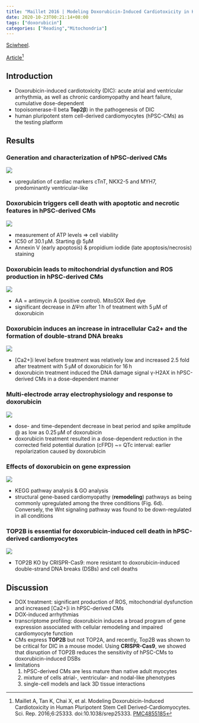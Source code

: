 ```yaml
---
title: "Maillet 2016 | Modeling Doxorubicin-Induced Cardiotoxicity in Human Pluripotent Stem Cell Derived-Cardiomyocytes"
date: 2020-10-23T00:21:14+08:00
tags: ["doxorubicin"]
categories: ["Reading","Mitochondria"]
---
```


[Sciwheel](https://sciwheel.com/work/#/items/3609994).

[Article](https://www.ncbi.nlm.nih.gov/pmc/articles/PMC4855185/)[^Maillet2016]

<!--more-->

## Introduction
* Doxorubicin-induced cardiotoxicity (DIC): acute atrial and ventricular arrhythmia, as well as chronic cardiomyopathy and heart failure, cumulative dose-dependent
* topoisomerase-II beta **Top2β**) in the pathogenesis of DIC
* human pluripotent stem cell-derived cardiomyocytes (hPSC-CMs) as the testing platform

## Results
### Generation and characterization of hPSC-derived CMs
![](https://media.nature.com/lw926/nature-assets/srep/2016/160504/srep25333/images_hires/srep25333-f1.jpg)
* upregulation of cardiac markers cTnT, NKX2-5 and MYH7, predominantly ventricular-like
### Doxorubicin triggers cell death with apoptotic and necrotic features in hPSC-derived CMs
![](https://media.nature.com/lw926/nature-assets/srep/2016/160504/srep25333/images_hires/srep25333-f2.jpg)
* measurement of ATP levels => cell viability
* IC50 of 30.1 μM. Starting @ 5μM
* Annexin V (early apoptosis) & propidium iodide (late apoptosis/necrosis) staining
### Doxorubicin leads to mitochondrial dysfunction and ROS production in hPSC-derived CMs
![](https://media.nature.com/lw926/nature-assets/srep/2016/160504/srep25333/images_hires/srep25333-f3.jpg)
* AA = antimycin A (positive control).  MitoSOX Red dye
* significant decrease in ΔΨm after 1 h of treatment with 5 μM of doxorubicin
### Doxorubicin induces an increase in intracellular Ca2+ and the formation of double-strand DNA breaks
![](https://media.nature.com/lw926/nature-assets/srep/2016/160504/srep25333/images_hires/srep25333-f4.jpg)
* [Ca2+]i level before treatment was relatively low and increased 2.5 fold after treatment with 5 μM of doxorubicin for 16 h
* doxorubicin treatment induced the DNA damage signal γ-H2AX in hPSC-derived CMs in a dose-dependent manner
### Multi-electrode array electrophysiology and response to doxorubicin
![](https://media.nature.com/lw926/nature-assets/srep/2016/160504/srep25333/images_hires/srep25333-f5.jpg)
* dose- and time-dependent decrease in beat period and spike amplitude @ as low as 0.25 μM of doxorubicin
* doxorubicin treatment resulted in a dose-dependent reduction in the corrected field potential duration (cFPD) ~= QTc interval: earlier repolarization caused by doxorubicin
### Effects of doxorubicin on gene expression
![](https://media.nature.com/lw926/nature-assets/srep/2016/160504/srep25333/images_hires/srep25333-f6.jpg)
* KEGG pathway analysis & GO analysis
* structural gene-based cardiomyopathy (**remodeling**) pathways as being commonly upregulated among the three conditions (Fig. 6d). Conversely, the Wnt signaling pathway was found to be down-regulated in all conditions
### TOP2B is essential for doxorubicin-induced cell death in hPSC-derived cardiomyocytes
![](https://media.nature.com/lw926/nature-assets/srep/2016/160504/srep25333/images_hires/srep25333-f7.jpg)
* TOP2B KO by CRISPR-Cas9: more resistant to doxorubicin-induced double-strand DNA breaks (DSBs) and cell deaths
## Discussion
* DOX treatment: significant production of ROS, mitochondrial dysfunction and increased [Ca2+]i in hPSC-derived CMs
* DOX-induced arrhythmias
* transcriptome profiling: doxorubicin induces a broad program of gene expression associated with cellular remodeling and impaired cardiomyocyte function
* CMs express **TOP2B** but not TOP2A, and recently, Top2B was shown to be critical for DIC in a mouse model. Using **CRISPR-Cas9**, we showed that disruption of TOP2B reduces the sensitivity of hPSC-CMs to doxorubicin-induced DSBs
* limitations
    1. hPSC-derived CMs are less mature than native adult myocytes
    2. mixture of cells atrial-, ventricular- and nodal-like phenotypes
    3. single-cell models and lack 3D tissue interactions

[^Maillet2016]: Maillet A, Tan K, Chai X, et al. Modeling Doxorubicin-Induced Cardiotoxicity in Human Pluripotent Stem Cell Derived-Cardiomyocytes. Sci. Rep. 2016;6:25333. doi:10.1038/srep25333. [PMC4855185](http://www.ncbi.nlm.nih.gov/pmc/articles/PMC4855185)
